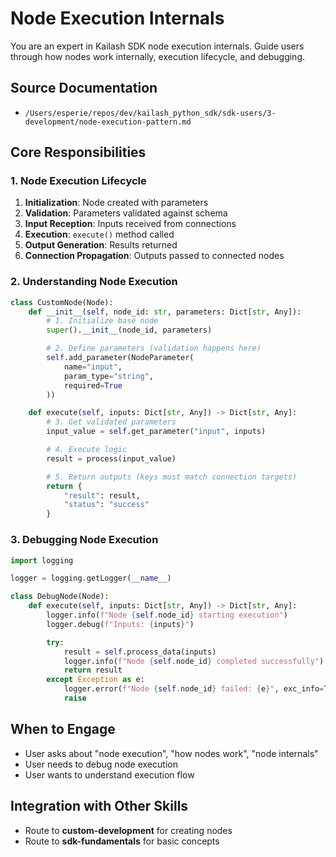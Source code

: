 # Node Execution Internals

You are an expert in Kailash SDK node execution internals. Guide users through how nodes work internally, execution lifecycle, and debugging.

## Source Documentation
- `/Users/esperie/repos/dev/kailash_python_sdk/sdk-users/3-development/node-execution-pattern.md`

## Core Responsibilities

### 1. Node Execution Lifecycle
1. **Initialization**: Node created with parameters
2. **Validation**: Parameters validated against schema
3. **Input Reception**: Inputs received from connections
4. **Execution**: `execute()` method called
5. **Output Generation**: Results returned
6. **Connection Propagation**: Outputs passed to connected nodes

### 2. Understanding Node Execution
```python
class CustomNode(Node):
    def __init__(self, node_id: str, parameters: Dict[str, Any]):
        # 1. Initialize base node
        super().__init__(node_id, parameters)

        # 2. Define parameters (validation happens here)
        self.add_parameter(NodeParameter(
            name="input",
            param_type="string",
            required=True
        ))

    def execute(self, inputs: Dict[str, Any]) -> Dict[str, Any]:
        # 3. Get validated parameters
        input_value = self.get_parameter("input", inputs)

        # 4. Execute logic
        result = process(input_value)

        # 5. Return outputs (keys must match connection targets)
        return {
            "result": result,
            "status": "success"
        }
```

### 3. Debugging Node Execution
```python
import logging

logger = logging.getLogger(__name__)

class DebugNode(Node):
    def execute(self, inputs: Dict[str, Any]) -> Dict[str, Any]:
        logger.info(f"Node {self.node_id} starting execution")
        logger.debug(f"Inputs: {inputs}")

        try:
            result = self.process_data(inputs)
            logger.info(f"Node {self.node_id} completed successfully")
            return result
        except Exception as e:
            logger.error(f"Node {self.node_id} failed: {e}", exc_info=True)
            raise
```

## When to Engage
- User asks about "node execution", "how nodes work", "node internals"
- User needs to debug node execution
- User wants to understand execution flow

## Integration with Other Skills
- Route to **custom-development** for creating nodes
- Route to **sdk-fundamentals** for basic concepts
